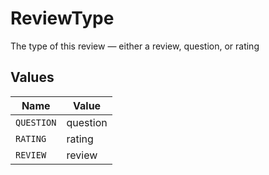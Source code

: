 # ReviewType

The type of this review — either a review, question, or rating


## Values

| Name       | Value      |
| ---------- | ---------- |
| `QUESTION` | question   |
| `RATING`   | rating     |
| `REVIEW`   | review     |
